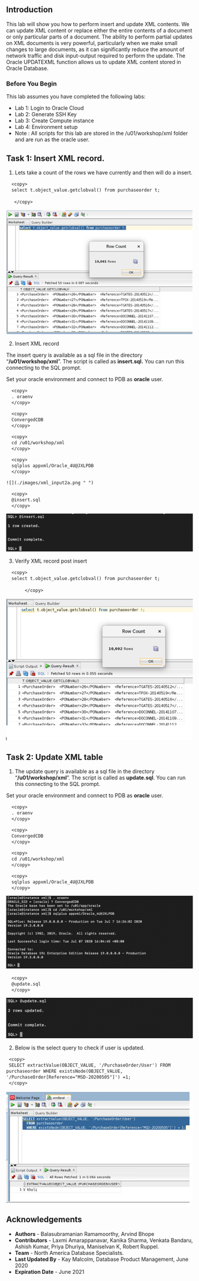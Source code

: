
## Introduction

This lab will show you how to perform insert and update XML contents.
We can update XML content or replace either the entire contents of a document or only particular parts of a document.
The ability to perform partial updates on XML documents is very powerful, particularly when we make small changes to large documents, as it can significantly reduce the amount of network traffic and disk input-output required to perform the update.
The Oracle UPDATEXML function allows us to update XML content stored in Oracle Database.

### Before You Begin

This lab assumes you have completed the following labs:
- Lab 1:  Login to Oracle Cloud
- Lab 2:  Generate SSH Key
- Lab 3:  Create Compute instance 
- Lab 4:  Environment setup
- Note :  All scripts for this lab are stored in the /u01/workshop/xml folder and are run as the oracle user. 
  
 
## Task 1: Insert XML record.

 1. Lets take a count of the rows we have currently and then will do a insert.
   
  ````
    <copy>
    select t.object_value.getclobval() from purchaseorder t;

     </copy>
  ````

 ![](./images/xml_insert1a.png " ")


2. Insert XML record
    
  The insert query is available as a sql file in the directory “**/u01/workshop/xml**”.
  The script is called as **insert.sql.** You can run this connecting to the SQL prompt.

  Set your oracle environment and connect to PDB as **oracle** user.
  ````
    <copy>
    . oraenv
    </copy>
  ````
  ````
    <copy>
    ConvergedCDB
    </copy>
  ````
  ````
    <copy>
    cd /u01/workshop/xml
    </copy>
  ````
  ````
    <copy>
    sqlplus appxml/Oracle_4U@JXLPDB
    </copy>
  ````

    ![](./images/xml_input2a.png " ")
  ````
    <copy>
    @insert.sql
    </copy>
  ````
  ![](./images/xml_input3a.png " ")
  
3.  Verify XML record post insert
    
  ````
    <copy>
    select t.object_value.getclobval() from purchaseorder t;    
         
         </copy>
  ````
  ![](./images/xml_insert3a.png " ")

  
## Task 2: Update XML table
  
1. The update query is available as a sql file in the directory “**/u01/workshop/xml**”.
  The script is called as **update.sql**. You can run this connecting to the SQL prompt.

  Set your oracle environment and connect to PDB as **oracle** user.
  ````
    <copy>
    . oraenv
    </copy>
  ````

  ````
    <copy>
    ConvergedCDB
    </copy>
  ````
  ````
    <copy>
    cd /u01/workshop/xml
    </copy>
  ````
  ````
    <copy>
    sqlplus appxml/Oracle_4U@JXLPDB
    </copy>
  ````

  ![](./images/xml_input2a.png " ")
  ````
    <copy>
    @update.sql
    </copy>
  ````

  ![](./images/xml_input4a.png " ")

 2. Below is the select query to check if user is updated. 
     
   ````
    <copy>
    SELECT extractValue(OBJECT_VALUE, '/PurchaseOrder/User') FROM purchaseorder WHERE existsNode(OBJECT_VALUE, '/PurchaseOrder[Reference="MSD-20200505"]') =1;
    </copy>
  ````
  ![](./images/xml_update2a.png " ")


## Acknowledgements

- **Authors** - Balasubramanian Ramamoorthy, Arvind Bhope
- **Contributors** - Laxmi Amarappanavar, Kanika Sharma, Venkata Bandaru, Ashish Kumar, Priya Dhuriya, Maniselvan K, Robert Ruppel.
- **Team** - North America Database Specialists.
- **Last Updated By** - Kay Malcolm, Database Product Management, June 2020
- **Expiration Date** - June 2021   


  
